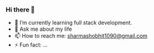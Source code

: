 ### Hi there 👋



- 🌱 I’m currently learning full stack development.
- 💬 Ask me about my life
- 📫 How to reach me: sharmashobhit1090@gmail.com
- ⚡ Fun fact: ...

